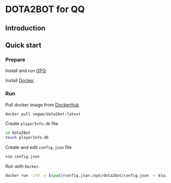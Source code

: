 # DOTA2BOT for QQ

## Introduction

## Quick start

### Prepare

Install and run [OPQ](https://github.com/OPQBOT/OPQ)

Install [Docker](https://docs.docker.com/engine/install/)

### Run
Pull docker image from [DockerHub](https://hub.docker.com/r/zegwe/dota2bot)
```bash
docker pull zegwe/dota2bot:latest
```

Create `playerInfo.db` file.
```bash
cd Dota2Bot
touch playerInfo.db
```

Create and edit `config.json` file
```bash
vim config.json
```

Run with `Docker`.
```bash
docker run -itd -v $(pwd)/config.json:/opt/dota2bot/config.json -v $(pwd)/playerInfo.db:/opt/dota2bot/playerInfo.db --name dota2bot zegwe/dota2bot:latest
```
